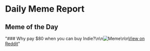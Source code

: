 # Daily Meme Report

## Meme of the Day
"### Why pay $80 when you can buy Indie?\n\n![Meme](https://i.redd.it/u7krn3h71i4f1.png)\n\n[View on Reddit](https://redd.it/1l1fjnm)"
